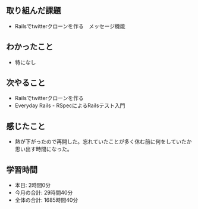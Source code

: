 ## 取り組んだ課題
- Railsでtwitterクローンを作る　メッセージ機能
## わかったこと
- 特になし
## 次やること
- Railsでtwitterクローンを作る
- Everyday Rails - RSpecによるRailsテスト入門
## 感じたこと
- 熱が下がったので再開した。忘れていたことが多く休む前に何をしていたか思い出す時間になった。
## 学習時間
- 本日: 2時間0分
- 今月の合計: 29時間40分
- 全体の合計: 1685時間40分
